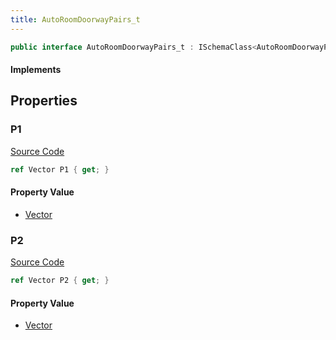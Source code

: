```yaml
---
title: AutoRoomDoorwayPairs_t
---
```


```csharp
public interface AutoRoomDoorwayPairs_t : ISchemaClass<AutoRoomDoorwayPairs_t>, ISchemaField, ISchemaClass, INativeHandle
```

#### Implements

## Properties

### P1

[Source Code](https://github.com/swiftly-solution/swiftlys2/blob/main/managed/src/SwiftlyS2.Generated/Schemas/Interfaces/AutoRoomDoorwayPairs_t.cs#L17)

```csharp
ref Vector P1 { get; }
```

#### Property Value

- [Vector](/docs/api/shared/natives/vector)

### P2

[Source Code](https://github.com/swiftly-solution/swiftlys2/blob/main/managed/src/SwiftlyS2.Generated/Schemas/Interfaces/AutoRoomDoorwayPairs_t.cs#L19)

```csharp
ref Vector P2 { get; }
```

#### Property Value

- [Vector](/docs/api/shared/natives/vector)

